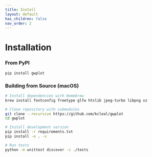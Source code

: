 ```yaml
---
title: Install
layout: default
has_children: false
nav_order: 2
---
```


# Installation

### From PyPI

```bash
pip install gwplot
```

### Building from Source (macOS)

```bash
# Install dependencies with Homebrew
brew install fontconfig freetype glfw htslib jpeg-turbo libpng xz

# Clone repository with submodules
git clone --recursive https://github.com/kcleal/gwplot
cd gwplot

# Install development version
pip install -r requirements.txt
pip install -e . -v

# Run tests
python -m unittest discover -s ./tests
```
